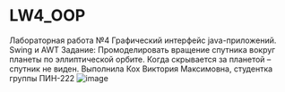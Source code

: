 # LW4_OOP
Лабораторная работа №4  Графический интерфейс java-приложений. Swing и AWT
Задание:
Промоделировать вращение спутника вокруг планеты по эллиптической орбите. Когда скрывается за планетой – спутник не виден.
Выполнила Кох Виктория Максимовна, студентка группы ПИН-222
![image](https://github.com/kokhvics/LW4_OOP/assets/124901945/697c6c35-b772-4150-8f79-f0ea70140662)
